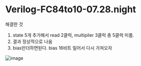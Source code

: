 # Verilog-FC84to10-07.28.night

해결한 것

1. state 5개 추가해서 read 2클럭, multipiler 3클럭 총 5클럭 미룸.
2. 결과 정상적으로 나옴
3. bias만더하면된다. bias 16비트 밀어서 다시 가져오자


![image](https://github.com/YunJoongChul/Verilog-FC84to10-07.28.night/assets/86291432/38096bf1-7e23-441f-8192-0111458efab9)
